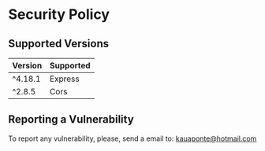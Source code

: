 # Security Policy

## Supported Versions

| Version | Supported          |
| ------- | ------------------ |
| ^4.18.1 | Express            |
| ^2.8.5  | Cors               |


## Reporting a Vulnerability

To report any vulnerability, please, send a email to:
kauaponte@hotmail.com
